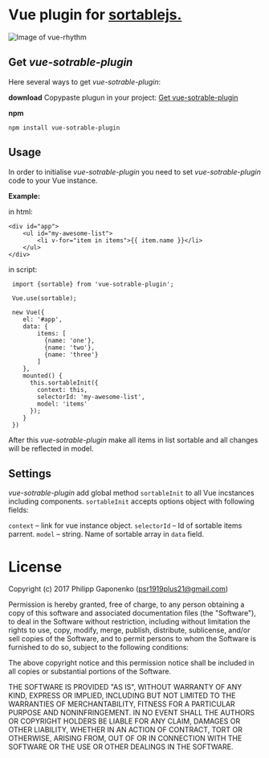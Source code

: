 # Vue plugin for [sortablejs.](https://github.com/RubaXa/Sortable)

![Image of vue-rhythm](https://raw.githubusercontent.com/psr1919plus21/vue-sotrable-plugin/master/vue-sotrable-plugin.jpg)

Get *vue-sotrable-plugin*
----------

Here several ways to get *vue-sotrable-plugin*:

**download**
Copypaste plugun in your project:
[Get vue-sotrable-plugin](https://raw.githubusercontent.com/psr1919plus21/vue-sotrable-plugin/master/index.js)

**npm**

    npm install vue-sotrable-plugin


Usage
---------
In order to initialise *vue-sotrable-plugin*  you need to set *vue-sotrable-plugin* code to your Vue instance.

**Example:**

in html:

    <div id="app">
    	<ul id="my-awesome-list">
    	    <li v-for="item in items">{{ item.name }}</li>
    	</ul>
    </div>


in script:

     import {sortable} from 'vue-sotrable-plugin';

     Vue.use(sortable);

     new Vue({
        el: '#app',
        data: {
            items: [
              {name: 'one'},
              {name: 'two'},
              {name: 'three'}
            ]
        },
        mounted() {
          this.sortableInit({
            context: this,
            selectorId: 'my-awesome-list',
            model: 'items'
          });
        }
     })


After this *vue-sotrable-plugin* make all items in list sortable and all changes will be reflected in model.

Settings
---------

*vue-sotrable-plugin* add global method `sortableInit` to all Vue incstances including components.
`sortableInit` accepts options object with following fields:

`context` – link for vue instance object.
`selectorId` – Id of sortable items parrent.
`model` – string. Name of sortable array in `data` field.

License
=======

Copyright (c) 2017 Philipp Gaponenko (psr1919plus21@gmail.com)

Permission is hereby granted, free of charge, to any person obtaining a copy
of this software and associated documentation files (the "Software"), to deal
in the Software without restriction, including without limitation the rights
to use, copy, modify, merge, publish, distribute, sublicense, and/or sell
copies of the Software, and to permit persons to whom the Software is
furnished to do so, subject to the following conditions:

The above copyright notice and this permission notice shall be included in all
copies or substantial portions of the Software.

THE SOFTWARE IS PROVIDED "AS IS", WITHOUT WARRANTY OF ANY KIND, EXPRESS OR
IMPLIED, INCLUDING BUT NOT LIMITED TO THE WARRANTIES OF MERCHANTABILITY,
FITNESS FOR A PARTICULAR PURPOSE AND NONINFRINGEMENT. IN NO EVENT SHALL THE
AUTHORS OR COPYRIGHT HOLDERS BE LIABLE FOR ANY CLAIM, DAMAGES OR OTHER
LIABILITY, WHETHER IN AN ACTION OF CONTRACT, TORT OR OTHERWISE, ARISING FROM,
OUT OF OR IN CONNECTION WITH THE SOFTWARE OR THE USE OR OTHER DEALINGS IN THE
SOFTWARE.
